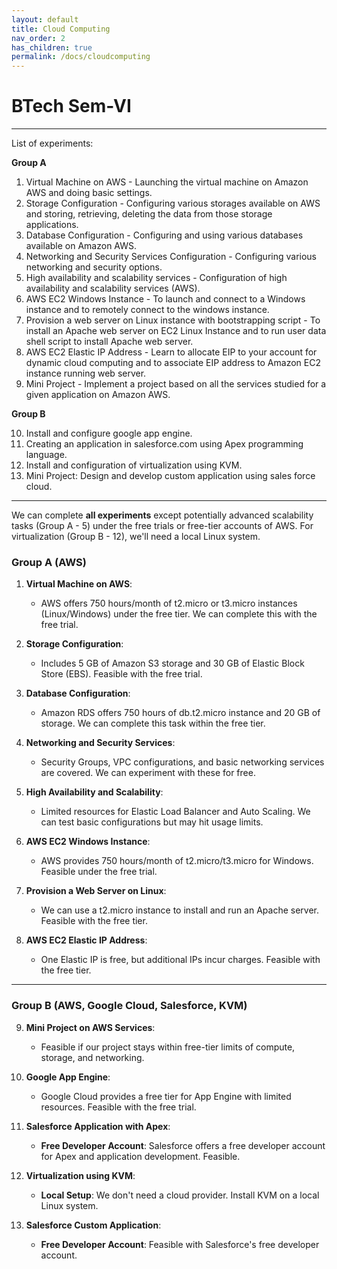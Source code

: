 ```yaml
---
layout: default
title: Cloud Computing
nav_order: 2
has_children: true
permalink: /docs/cloudcomputing
---
```



# BTech Sem-VI

---

List of experiments:

**Group A**

1. Virtual Machine on AWS - Launching the virtual machine on Amazon AWS and doing basic settings.
2. Storage Configuration - Configuring various storages available on AWS and storing, retrieving, deleting the data from those storage applications.
3. Database Configuration - Configuring and using various databases available on Amazon AWS.
4. Networking and Security Services Configuration - Configuring various networking and security options.
5. High availability and scalability services - Configuration of high availability and scalability services (AWS).
6. AWS EC2 Windows Instance - To launch and connect to a Windows instance and to remotely connect to the windows instance.
7. Provision a web server on Linux instance with bootstrapping script - To install an Apache web server on EC2 Linux Instance and to run user data shell script to install Apache web server.
8. AWS EC2 Elastic IP Address - Learn to allocate EIP to your account for dynamic cloud computing and to associate EIP address to Amazon EC2 instance running web server.
9. Mini Project - Implement a project based on all the services studied for a given application on Amazon AWS.

**Group B**

10. Install and configure google app engine.
11. Creating an application in salesforce.com using Apex programming language.
12. Install and configuration of virtualization using KVM.
13. Mini Project: Design and develop custom application using sales force cloud.

---

We can complete **all experiments** except potentially advanced scalability tasks (Group A - 5) under the free trials or free-tier accounts of AWS. For virtualization (Group B - 12), we'll need a local Linux system.

### Group A (AWS)

1. **Virtual Machine on AWS**:

   - AWS offers 750 hours/month of t2.micro or t3.micro instances (Linux/Windows) under the free tier. We can complete this with the free trial.

2. **Storage Configuration**:

   - Includes 5 GB of Amazon S3 storage and 30 GB of Elastic Block Store (EBS). Feasible with the free trial.

3. **Database Configuration**:

   - Amazon RDS offers 750 hours of db.t2.micro instance and 20 GB of storage. We can complete this task within the free tier.

4. **Networking and Security Services**:

   - Security Groups, VPC configurations, and basic networking services are covered. We can experiment with these for free.

5. **High Availability and Scalability**:

   - Limited resources for Elastic Load Balancer and Auto Scaling. We can test basic configurations but may hit usage limits.

6. **AWS EC2 Windows Instance**:

   - AWS provides 750 hours/month of t2.micro/t3.micro for Windows. Feasible under the free trial.

7. **Provision a Web Server on Linux**:

   - We can use a t2.micro instance to install and run an Apache server. Feasible with the free tier.

8. **AWS EC2 Elastic IP Address**:
   - One Elastic IP is free, but additional IPs incur charges. Feasible with the free tier.

---

### Group B (AWS, Google Cloud, Salesforce, KVM)

9. **Mini Project on AWS Services**:

   - Feasible if our project stays within free-tier limits of compute, storage, and networking.

10. **Google App Engine**:

    - Google Cloud provides a free tier for App Engine with limited resources. Feasible with the free trial.

11. **Salesforce Application with Apex**:

    - **Free Developer Account**: Salesforce offers a free developer account for Apex and application development. Feasible.

12. **Virtualization using KVM**:

    - **Local Setup**: We don't need a cloud provider. Install KVM on a local Linux system.

13. **Salesforce Custom Application**:
    - **Free Developer Account**: Feasible with Salesforce's free developer account.
